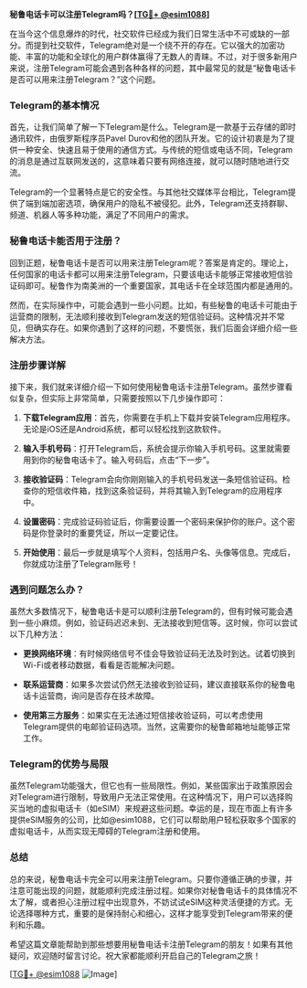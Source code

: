 **秘鲁电话卡可以注册Telegram吗？[[TG💪+ @esim1088](https://t.me/s/esim1088)]**

在当今这个信息爆炸的时代，社交软件已经成为我们日常生活中不可或缺的一部分。而提到社交软件，Telegram绝对是一个绕不开的存在。它以强大的加密功能、丰富的功能和全球化的用户群体赢得了无数人的青睐。不过，对于很多新用户来说，注册Telegram可能会遇到各种各样的问题，其中最常见的就是“秘鲁电话卡是否可以用来注册Telegram？”这个问题。

### Telegram的基本情况

首先，让我们简单了解一下Telegram是什么。Telegram是一款基于云存储的即时通讯软件，由俄罗斯程序员Pavel Durov和他的团队开发。它的设计初衷是为了提供一种安全、快速且易于使用的通信方式。与传统的短信或电话不同，Telegram的消息是通过互联网发送的，这意味着只要有网络连接，就可以随时随地进行交流。

Telegram的一个显著特点是它的安全性。与其他社交媒体平台相比，Telegram提供了端到端加密选项，确保用户的隐私不被侵犯。此外，Telegram还支持群聊、频道、机器人等多种功能，满足了不同用户的需求。

### 秘鲁电话卡能否用于注册？

回到正题，秘鲁电话卡是否可以用来注册Telegram呢？答案是肯定的。理论上，任何国家的电话卡都可以用来注册Telegram，只要该电话卡能够正常接收短信验证码即可。秘鲁作为南美洲的一个重要国家，其电话卡在全球范围内都是通用的。

然而，在实际操作中，可能会遇到一些小问题。比如，有些秘鲁的电话卡可能由于运营商的限制，无法顺利接收到Telegram发送的短信验证码。这种情况并不常见，但确实存在。如果你遇到了这样的问题，不要慌张，我们后面会详细介绍一些解决方法。

### 注册步骤详解

接下来，我们就来详细介绍一下如何使用秘鲁电话卡注册Telegram。虽然步骤看似复杂，但实际上非常简单，只需要按照以下几步操作即可：

1. **下载Telegram应用**：首先，你需要在手机上下载并安装Telegram应用程序。无论是iOS还是Android系统，都可以轻松找到这款软件。

2. **输入手机号码**：打开Telegram后，系统会提示你输入手机号码。这里就需要用到你的秘鲁电话卡了。输入号码后，点击“下一步”。

3. **接收验证码**：Telegram会向你刚刚输入的手机号码发送一条短信验证码。检查你的短信收件箱，找到这条验证码，并将其输入到Telegram的应用程序中。

4. **设置密码**：完成验证码验证后，你需要设置一个密码来保护你的账户。这个密码是你登录时的重要凭证，所以一定要记住。

5. **开始使用**：最后一步就是填写个人资料，包括用户名、头像等信息。完成后，你就成功注册了Telegram账号！

### 遇到问题怎么办？

虽然大多数情况下，秘鲁电话卡是可以顺利注册Telegram的，但有时候可能会遇到一些小麻烦。例如，验证码迟迟未到、无法接收到短信等。这时候，你可以尝试以下几种方法：

- **更换网络环境**：有时候网络信号不佳会导致验证码无法及时到达。试着切换到Wi-Fi或者移动数据，看看是否能解决问题。
  
- **联系运营商**：如果多次尝试仍然无法接收到验证码，建议直接联系你的秘鲁电话卡运营商，询问是否存在技术故障。

- **使用第三方服务**：如果实在无法通过短信接收验证码，可以考虑使用Telegram提供的电邮验证码选项。当然，这需要你的秘鲁邮箱地址能够正常工作。

### Telegram的优势与局限

虽然Telegram功能强大，但它也有一些局限性。例如，某些国家出于政策原因会对Telegram进行限制，导致用户无法正常使用。在这种情况下，用户可以选择购买当地的虚拟电话卡（如eSIM）来规避这些问题。幸运的是，现在市面上有许多提供eSIM服务的公司，比如@esim1088，它们可以帮助用户轻松获取多个国家的虚拟电话卡，从而实现无障碍的Telegram注册和使用。

### 总结

总的来说，秘鲁电话卡完全可以用来注册Telegram。只要你遵循正确的步骤，并注意可能出现的问题，就能顺利完成注册过程。如果你对秘鲁电话卡的具体情况不太了解，或者担心注册过程中出现意外，不妨试试eSIM这种灵活便捷的方式。无论选择哪种方式，重要的是保持耐心和细心，这样才能享受到Telegram带来的便利和乐趣。

希望这篇文章能帮助到那些想要用秘鲁电话卡注册Telegram的朋友！如果有其他疑问，欢迎随时留言讨论。祝大家都能顺利开启自己的Telegram之旅！

[[TG💪+ @esim1088](https://t.me/s/esim1088) ![Image](https://i.postimg.cc/4NQfJmqS/Snipaste-2025-05-13-00-14-12.png)]